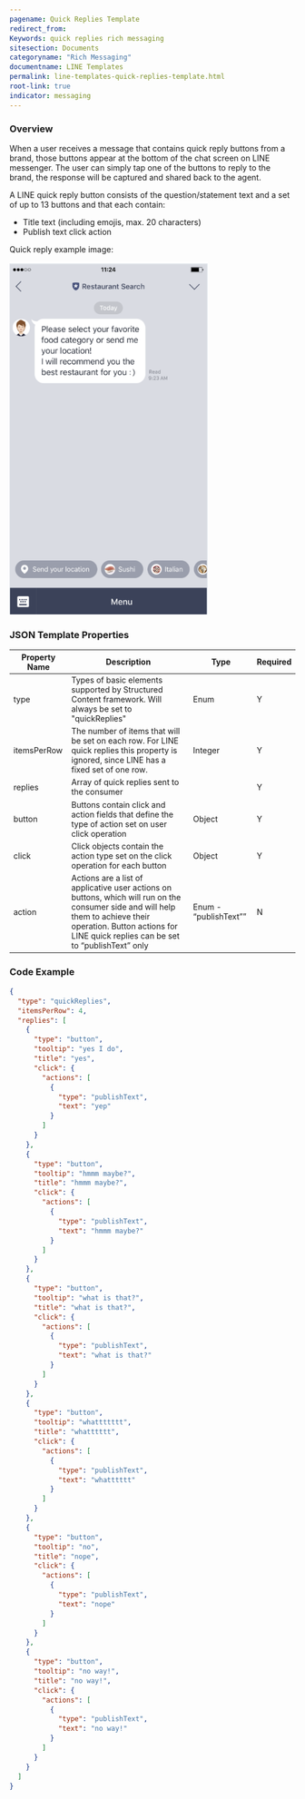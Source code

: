```yaml
---
pagename: Quick Replies Template
redirect_from: 
Keywords: quick replies rich messaging
sitesection: Documents
categoryname: "Rich Messaging"
documentname: LINE Templates
permalink: line-templates-quick-replies-template.html
root-link: true
indicator: messaging
---
```


### Overview

When a user receives a message that contains quick reply buttons from a brand, those buttons appear at the bottom of the chat screen on LINE messenger. The user can simply tap one of the buttons to reply to the brand, the response will be captured and shared back to the agent. 

A LINE quick reply button consists of the question/statement text and a set of up to 13 buttons and that each contain:

* Title text (including emojis, max. 20 characters)
* Publish text click action

Quick reply example image:

<img  style="width:350px" src="img/line_sc_quickreplies.png" alt="">

### JSON Template Properties

<table>
<thead>
 <tr>
 <th>Property Name</th>
 <th>Description</th>
 <th>Type</th>
 <th>Required</th>
 </tr>
 </thead>
 <tbody>
 <tr>
 <td>type</td>
 <td>Types of basic elements supported by Structured Content framework. Will always be set to "quickReplies"</td>
 <td>Enum</td>
 <td>Y</td>
 </tr>
 <tr>
 <td>itemsPerRow</td>
 <td>The number of items that will be set on each row. For LINE quick replies this property is ignored, since LINE has a fixed set of one row.</td>
 <td>Integer </td>
 <td>Y</td>
 </tr>
 <tr>
 <td>replies</td>
 <td>Array of quick replies sent to the consumer </td>
 <td></td>
 <td>Y</td>
 </tr>
 <tr>
 <td>button</td>
 <td>Buttons contain click and action fields that define the type of action set on user click operation </td>
 <td>Object </td>
 <td>Y</td>
 </tr>
 <tr>
 <td>click</td>
 <td>Click objects contain the action type set on the click operation for each button</td>
 <td>Object</td>
 <td>Y</td>
 </tr>
 <tr>
 <td>action</td>
 <td>Actions are a list of applicative user actions on buttons, which will run on the consumer side and will help them to achieve their operation. Button actions for LINE quick replies can be set to “publishText” only</td>
 <td>Enum - “publishText””</td>
 <td>N</td>
 </tr>
 </tbody>
</table>

### Code Example

```json
{
  "type": "quickReplies",
  "itemsPerRow": 4,
  "replies": [
    {
      "type": "button",
      "tooltip": "yes I do",
      "title": "yes",
      "click": {
        "actions": [
          {
            "type": "publishText",
            "text": "yep"
          }
        ]
      }
    },
    {
      "type": "button",
      "tooltip": "hmmm maybe?",
      "title": "hmmm maybe?",
      "click": {
        "actions": [
          {
            "type": "publishText",
            "text": "hmmm maybe?"
          }
        ]
      }
    },
    {
      "type": "button",
      "tooltip": "what is that?",
      "title": "what is that?",
      "click": {
        "actions": [
          {
            "type": "publishText",
            "text": "what is that?"
          }
        ]
      }
    },
    {
      "type": "button",
      "tooltip": "whattttttt",
      "title": "whatttttt",
      "click": {
        "actions": [
          {
            "type": "publishText",
            "text": "whatttttt"
          }
        ]
      }
    },
    {
      "type": "button",
      "tooltip": "no",
      "title": "nope",
      "click": {
        "actions": [
          {
            "type": "publishText",
            "text": "nope"
          }
        ]
      }
    },
    {
      "type": "button",
      "tooltip": "no way!",
      "title": "no way!",
      "click": {
        "actions": [
          {
            "type": "publishText",
            "text": "no way!"
          }
        ]
      }
    }
  ]
}
```
